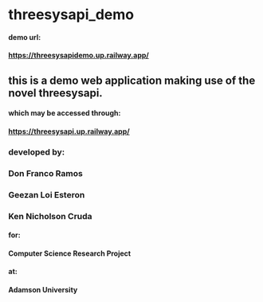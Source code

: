 # threesysapi_demo

#### demo url:
#### https://threesysapidemo.up.railway.app/

## this is a demo web application making use of the novel threesysapi.

#### which may be accessed through:
#### https://threesysapi.up.railway.app/

### developed by:
### Don Franco Ramos
### Geezan Loi Esteron
### Ken Nicholson Cruda

#### for:
#### Computer Science Research Project

#### at:
#### Adamson University
